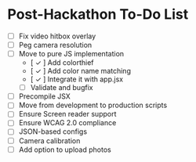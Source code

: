 # Post-Hackathon To-Do List
- [  ] Fix video hitbox overlay
- [  ] Peg camera resolution
- [  ] Move to pure JS implementation
  - [ ✓ ] Add colorthief
  - [ ✓ ] Add color name matching
  - [ ✓ ] Integrate it with app.jsx
  - [  ] Validate and bugfix
- [  ] Precompile JSX
- [  ] Move from development to production scripts 
- [  ] Ensure Screen reader support
- [  ] Ensure WCAG 2.0 compliance 
- [  ] JSON-based configs
- [  ] Camera calibration
- [  ] Add option to upload photos